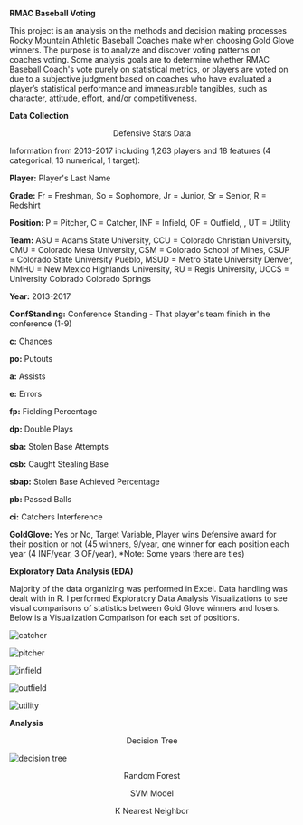 **RMAC Baseball Voting**

This project is an analysis on the methods and decision making processes Rocky Mountain Athletic Baseball Coaches make when choosing  Gold Glove winners.  The purpose is to analyze and discover voting patterns on coaches voting. Some analysis goals are to determine whether RMAC Baseball Coach's vote purely on statistical metrics, or players are voted on due to a subjective judgment based on coaches who have evaluated a player’s statistical performance and immeasurable tangibles, such as character, attitude, effort, and/or competitiveness.  

**Data Collection**

<p align="center"> Defensive Stats Data

Information from 2013-2017 including 1,263 players and 18 features (4 categorical, 13 numerical, 1 target):

**Player:** Player's Last Name

**Grade:** Fr = Freshman, So = Sophomore, Jr = Junior, Sr = Senior, R = Redshirt

**Position:** P = Pitcher, C = Catcher, INF = Infield, OF = Outfield, , UT = Utility

**Team:** ASU = Adams State University, CCU = Colorado Christian University, CMU = Colorado Mesa University, CSM = Colorado School of Mines, CSUP = Colorado State University Pueblo, MSUD = Metro State University Denver, NMHU = New Mexico Highlands University, RU = Regis University, UCCS = University Colorado Colorado Springs

**Year:** 2013-2017

**ConfStanding:** Conference Standing - That player's team finish in the conference (1-9)

**c:** Chances 

**po:** Putouts 

**a:** Assists 

**e:** Errors 

**fp:** Fielding Percentage 

**dp:** Double Plays 

**sba:** Stolen Base Attempts 

**csb:** Caught Stealing Base 

**sbap:** Stolen Base Achieved Percentage 

**pb:** Passed Balls 

**ci:** Catchers Interference 

**GoldGlove:** Yes or No, Target Variable, Player wins Defensive award for their position or not (45 winners, 9/year, one winner for each position each year (4 INF/year, 3 OF/year), *Note: Some years there are ties)

**Exploratory Data Analysis (EDA)**
	
Majority of the data organizing was performed in Excel.  Data handling was dealt with in R.  I performed Exploratory Data Analysis Visualizations to see visual comparisons of statistics between Gold Glove winners and losers.  Below is a Visualization Comparison for each set of positions.

![catcher](https://user-images.githubusercontent.com/36368488/37243302-61d1277c-2434-11e8-939a-b09645a5a813.png)

![pitcher](https://user-images.githubusercontent.com/36368488/37243350-088b39e0-2435-11e8-93b8-4d202c7cd846.png)

![infield](https://user-images.githubusercontent.com/36368488/37243358-208e2c1e-2435-11e8-9489-f751568ad11c.png)

![outfield](https://user-images.githubusercontent.com/36368488/37243360-34ef6c7c-2435-11e8-95a1-2c0bac7d54d7.png)

![utility](https://user-images.githubusercontent.com/36368488/37243365-484483fc-2435-11e8-8000-83e7664ba503.png)

**Analysis**

<p align="center"> Decision Tree


![decision tree](https://user-images.githubusercontent.com/36368488/37243406-da4864bc-2435-11e8-9cf0-ee202fbf8608.png)


<p align="center"> Random Forest
	
	
<p align="center"> SVM Model
	

<p align="center"> K Nearest Neighbor
	
